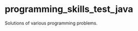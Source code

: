programming_skills_test_java
============================

Solutions of various programming problems.